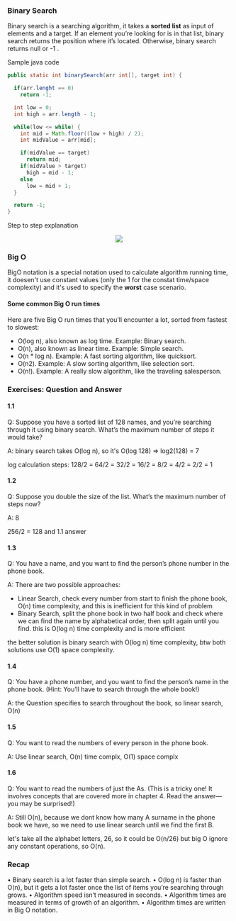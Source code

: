 ### Binary Search

Binary search is a searching algorithm, it takes a **sorted list** as input of elements and a target. If an element you’re
looking for is in that list, binary search returns the position where it’s located. Otherwise, binary search returns null or -1 .

Sample java code

```java
public static int binarySearch(arr int[], target int) {

  if(arr.lenght == 0)
    return -1;

  int low = 0;
  int high = arr.length - 1;

  while(low <= while) {
    int mid = Math.floor((low + high) / 2);
    int midValue = arr[mid];

    if(midValue == target)
      return mid;
    if(midValue > target)
      high = mid - 1;
    else
      low = mid + 1;
  }

  return -1;
}
````

Step to step explanation

<p align="center">
  <img src="https://github.com/bozzelliandrea/grokking-algorithms/assets/74464364/e2f4fc95-b10c-4426-95fe-f7a7934e6621" />
</p>

### Big O

BigO notation is a special notation used to calculate algorithm running time, it doesen't use constant values (only the 1 for the constat time/space complexity) and it's used to specify the **worst** case scenario.

#### Some common Big O run times
Here are five Big O run times that you’ll encounter a lot, sorted from
fastest to slowest:

- O(log n), also known as log time. Example: Binary search.
- O(n), also known as linear time. Example: Simple search.
- O(n * log n). Example: A fast sorting algorithm, like quicksort.
- O(n2). Example: A slow sorting algorithm, like selection sort.
- O(n!). Example: A really slow algorithm, like the traveling salesperson.

### Exercises: Question and Answer

#### 1.1 
Q: Suppose you have a sorted list of 128 names, and you’re searching
through it using binary search. What’s the maximum number of
steps it would take?

A: binary search takes O(log n), so it's O(log 128) => log2(128) = 7

log calculation steps: 128/2 = 64/2 = 32/2 = 16/2 = 8/2 = 4/2 = 2/2 = 1

#### 1.2
Q: Suppose you double the size of the list. What’s the maximum
number of steps now?

A: 8

256/2 = 128 and 1.1 answer

#### 1.3

Q: You have a name, and you want to find the person’s phone number
in the phone book.

A: There are two possible approaches:
  - Linear Search, check every number from start to finish the phone book, O(n) time complexity, and this is inefficient for this kind of problem
  - Binary Search, split the phone book in two half book and check where we can find the name by alphabetical order, then split again until you find.
    this is O(log n) time complexity and is more efficient

  the better solution is binary search with O(log n) time complexity, btw both solutions use O(1) space complexity.

#### 1.4

Q: You have a phone number, and you want to find the person’s name
in the phone book. (Hint: You’ll have to search through the whole
book!)

A: the Question specifies to search throughout the book, so linear search, O(n)

#### 1.5

Q: You want to read the numbers of every person in the phone book.

A: Use linear search, O(n) time complx, O(1) space complx

#### 1.6

Q: You want to read the numbers of just the As. (This is a tricky one!
It involves concepts that are covered more in chapter 4. Read the
answer—you may be surprised!)

A: Still O(n), because we dont know how many A surname in the phone book we have, so we need to use linear search until we find the first B.

  let's take all the alphabet letters, 26, so it could be O(n/26) but big O ignore any constant operations, so O(n).

### Recap
• Binary search is a lot faster than simple search.
• O(log n) is faster than O(n), but it gets a lot faster once the list of
items you’re searching through grows.
• Algorithm speed isn’t measured in seconds.
• Algorithm times are measured in terms of growth of an algorithm.
• Algorithm times are written in Big O notation.


